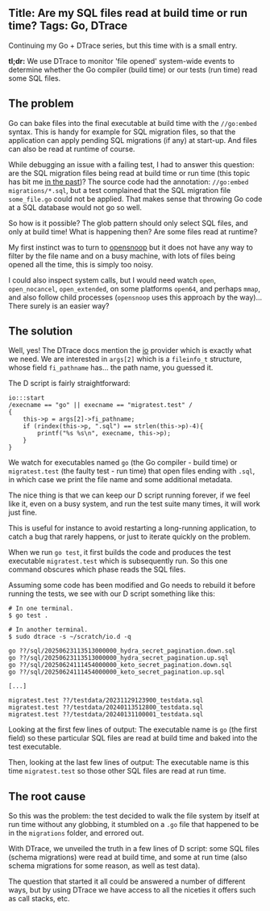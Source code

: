 Title: Are my SQL files read at build time or run time?
Tags: Go, DTrace
---

Continuing my Go + DTrace series, but this time with is a small entry.

**tl;dr:** We use DTrace to monitor 'file opened' system-wide events to determine whether the Go compiler (build time) or our tests (run time) read some SQL files.

## The problem

Go can bake files into the final executable at build time with the `//go:embed` syntax. This is handy for example for SQL migration files, so that the application can apply pending SQL migrations (if any) at start-up.
 And files can also be read at runtime of course.

While debugging an issue with a failing test, I had to answer this question: are the SQL migration files being read at build time or run time (this topic has bit me [in the past](/blog/an_optimization_and_debugging_story_go_dtrace.html#establishing-a-baseline))? The source code had the annotation: `//go:embed migrations/*.sql`, but a test complained that the SQL migration file `some_file.go` could not be applied. That makes sense that throwing Go code at a SQL database would not go so well. 

So how is it possible? The glob pattern should only select SQL files, and only at build time! What is happening then? Are some files read at runtime?

My first instinct was to turn to [opensnoop](https://ss64.com/mac/opensnoop.html) but it does not have any way to filter by the file name and on a busy machine, with lots of files being opened all the time, this is simply too noisy.

I could also inspect system calls, but I would need watch `open`, `open_nocancel`, `open_extended`, on some platforms `open64`, and perhaps `mmap`, and also follow child processes (`opensnoop` uses this approach by the way)... There surely is an easier way? 

## The solution

Well, yes! The DTrace docs mention the [io](https://illumos.org/books/dtrace/chp-io.html#chp-io) provider which is exactly what we need. We are interested in `args[2]` which is a `fileinfo_t` structure, whose field `fi_pathname` has... the path name, you guessed it.

The D script is fairly straightforward:

```dtrace
io:::start 
/execname == "go" || execname == "migratest.test" /
{
    this->p = args[2]->fi_pathname;
    if (rindex(this->p, ".sql") == strlen(this->p)-4){
        printf("%s %s\n", execname, this->p);
    }
}
```

We watch for executables named `go` (the Go compiler - build time) or `migratest.test` (the faulty test - run time) that open files ending with `.sql`, in which case we print the file name and some additional metadata.

The nice thing is that we can keep our D script running forever, if we feel like it, even on a busy system, and run the test suite many times, it will work just fine.

This is useful for instance to avoid restarting a long-running application, to catch a bug that rarely happens, or just to iterate quickly on the problem.

When we run `go test`, it first builds the code and produces the test executable `migratest.test` which is subsequently run. So this one command obscures which phase reads the SQL files.

Assuming some code has been modified and Go needs to rebuild it before running the tests, we see with our D script something like this:

```shell
# In one terminal.
$ go test .

# In another terminal.
$ sudo dtrace -s ~/scratch/io.d -q

go ??/sql/20250623113513000000_hydra_secret_pagination.down.sql
go ??/sql/20250623113513000000_hydra_secret_pagination.up.sql
go ??/sql/20250624111454000000_keto_secret_pagination.down.sql
go ??/sql/20250624111454000000_keto_secret_pagination.up.sql

[...]

migratest.test ??/testdata/20231129123900_testdata.sql
migratest.test ??/testdata/20240113512800_testdata.sql
migratest.test ??/testdata/20240131100001_testdata.sql
```

Looking at the first few lines of output: The executable name is `go` (the first field) so these particular SQL files are read at build time and baked into the test executable.

Then, looking at the last few lines of output: The executable name is this time `migratest.test` so those other SQL files are read at run time.

## The root cause

So this was the problem: the test decided to walk the file system by itself at run time without any globbing, it stumbled on a `.go` file that happened to be in the `migrations` folder, and errored out.

With DTrace, we unveiled the truth in a few lines of D script: some SQL files (schema migrations) were read at build time, and some at run time (also schema migrations for some reason, as well as test data).

The question that started it all could be answered a number of different ways, but by using DTrace we have access to all the niceties it offers such as call stacks, etc.
